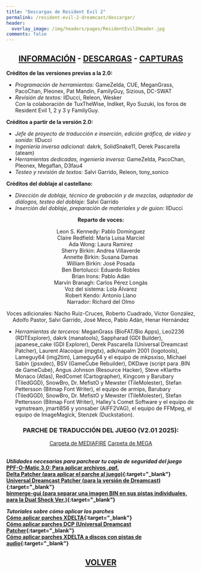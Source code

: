 ```yaml
---
title: "Descargas de Resident Evil 2"
permalink: /resident-evil-2-dreamcast/descargar/
header:
  overlay_image: /img/headers/pages/ResidentEvil2Header.jpg
comments: false
---
```


<h2 style="text-align: center;"><strong><a href="/resident-evil-2-dreamcast/informacion/">INFORMACIÓN</a> - <a href="/resident-evil-2-dreamcast/descargar/">DESCARGAS</a> - <a href="/resident-evil-2-dreamcast/capturas/">CAPTURAS</a></strong></h2>

**Créditos de las versiones previas a la 2.0:**
 - *Programación de herramientas:* GameZelda, CUE, MeganGrass, PacoChan, Pleonex,
Pat Mandin, FamilyGuy, Sizious, DC-SWAT  
 - *Revisión de textos:* IlDucci, Releon, Wesker  
Con la colaboración de TuxTheWise, Indiket, Ryo Suzuki, los foros de Resident 
Evil 1, 2 y 3 y FamilyGuy.

**Créditos a partir de la versión 2.0:**
 - *Jefe de proyecto de traducción e inserción, edición gráfica, de vídeo y 
sonido:* IlDucci  
 - *Ingeniería inversa adicional:* dakrk, SolidSnake11, Derek Pascarella (ateam)  
 - *Herramientas dedicadas, ingeniería inversa:* GameZelda, PacoChan, Pleonex, 
Megaflan, D3fau4  
 - *Testeo y revisión de textos:* Salvi Garrido, Releon, tony_sonico

**Créditos del doblaje al castellano:**
 - *Dirección de doblaje, técnico de grabación y de mezclas, adaptador de 
diálogos, testeo del doblaje:* Salvi Garrido
 - *Inserción del doblaje, preparación de materiales y de guion:* IlDucci

<center>
<b>Reparto de voces:</b><br>

Leon S. Kennedy: Pablo Domínguez<br>
Claire Redfield: María Luisa Marciel<br>
Ada Wong: Laura Ramírez<br>
Sherry Birkin: Andrea Villaverde<br>
Annette Birkin: Susana Damas<br>
William Birkin: José Posada<br>
Ben Bertolucci: Eduardo Robles<br>
Brian Irons: Pablo Adán<br>
Marvin Branagh: Carlos Pérez Longás<br>
Voz del sistema: Lola Álvarez<br>
Robert Kendo: Antonio Llano<br>
Narrador: Richard del Olmo<br>

Voces adicionales: Nacho Ruiz-Cruces, Roberto Cuadrado, Víctor González, Adolfo Pastor, Salvi Garrido, José Meco, Pablo Adán, Henar Hernández<br>

</center>

 - *Herramientas de terceros:* MeganGrass (BioFAT/Bio Apps), Leo2236 (RDTExplorer), dakrk (manatools), 
Sappharad (GDI Builder), japanese_cake (GDI Explorer), Derek Pascarella 
(Universal Dreamcast Patcher), Laurent Alacoque (mpgtx), adk/napalm 2001 
(logotools), Lameguy64 (img2tim), Lameguy64 y el equipo de mkpsxiso, 
Michael Sabin (jpsxdec), BSV (GameCube Rebuilder), DKDave (script para 
.BIN de GameCube), Angus Johnson (Resource Hacker), Steve «Klarth» Monaco 
(Atlas), RedComet (Cartographer), Kingcom y Barubary (TiledGGD), SnowBro, 
Dr. MefistO y Mewster (TileMolester), Stefan Pettersson (Bitmap Font 
Writer), el equipo de armips, Barubary (TiledGGD), SnowBro, Dr. MefistO y 
Mewster (TileMolester), Stefan Pettersson (Bitmap Font Writer), Halley's 
Comet Software y el equipo de vgmstream, jmarti856 y yonsaber (AIFF2VAG), el 
equipo de FFMpeg, el equipo de ImageMagick, Stenzek (Duckstation).

<h3 style="text-align: center;">PARCHE DE TRADUCCIÓN DEL JUEGO (V2.01 2025):</h3>

<center>
<a href="https://www.mediafire.com/folder/wf2mvdcw01g09/RE2DOB" class="btn btn--primary btn--x-large" target="_blank">Carpeta de MEDIAFIRE</a> <a href="https://mega.nz/folder/lJ0nRQCL#MduF8MOHM2uHpug5xkxxEA" class="btn btn--primary btn--x-large" target="_blank">Carpeta de MEGA</a>
</center><br>

_**Utilidades necesarias para parchear tu copia de seguridad del juego**_  
**[PPF-O-Matic 3.0: Para aplicar archivos .ppf.](https://www.psx-place.com/resources/ppf-o-matic.507/)**  
**[Delta Patcher (para aplicar el parche al juego)](https://github.com/marco-calautti/DeltaPatcher/releases){:target="_blank"}**  
**[Universal Dreamcast Patcher (para la versión de Dreamcast)](https://github.com/DerekPascarella/UniversalDreamcastPatcher/releases){:target="_blank"}**  
**[binmerge-gui (para separar una imagen BIN en sus pistas individuales, para la Dual Shock Ver.)](https://github.com/loadwordteam/binmerge-gui){:target="_blank"}**

_**Tutoriales sobre cómo aplicar los parches**_  
**[Cómo aplicar parches XDELTA](https://www.youtube.com/watch?v=KZkYtv9CT0s){:target="_blank"}**  
**[Cómo aplicar parches DCP (Universal Dreamcast Patcher](https://www.youtube.com/watch?v=Y-kUZIm_EOU){:target="_blank"}**  
**[Cómo aplicar parches XDELTA a discos con pistas de audio](https://www.youtube.com/watch?v=trQO-4Ng9Go){:target="_blank"}**

<h2 style="text-align: center;"><a href="/resident-evil-2-dreamcast/"><strong>VOLVER</strong></a></h2>


